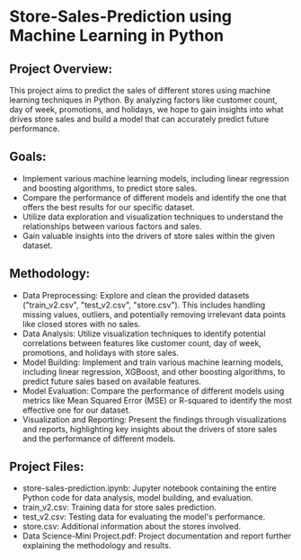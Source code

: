 # Store-Sales-Prediction using Machine Learning in Python

## Project Overview: 
This project aims to predict the sales of different stores using machine learning techniques in Python. By analyzing factors like customer count, day of week, promotions, and holidays, we hope to gain insights into what drives store sales and build a model that can accurately predict future performance.

## Goals:
* Implement various machine learning models, including linear regression and boosting algorithms, to predict store sales.
* Compare the performance of different models and identify the one that offers the best results for our specific dataset.
* Utilize data exploration and visualization techniques to understand the relationships between various factors and sales.
* Gain valuable insights into the drivers of store sales within the given dataset.

## Methodology:
* Data Preprocessing: Explore and clean the provided datasets ("train_v2.csv", "test_v2.csv", "store.csv"). This includes handling missing values, outliers, and potentially removing irrelevant data points like closed stores with no sales.
* Data Analysis: Utilize visualization techniques to identify potential correlations between features like customer count, day of week, promotions, and holidays with store sales.
* Model Building: Implement and train various machine learning models, including linear regression, XGBoost, and other boosting algorithms, to predict future sales based on available features.
* Model Evaluation: Compare the performance of different models using metrics like Mean Squared Error (MSE) or R-squared to identify the most effective one for our dataset.
* Visualization and Reporting: Present the findings through visualizations and reports, highlighting key insights about the drivers of store sales and the performance of different models.

## Project Files:
* store-sales-prediction.ipynb: Jupyter notebook containing the entire Python code for data analysis, model building, and evaluation.
* train_v2.csv: Training data for store sales prediction.
* test_v2.csv: Testing data for evaluating the model's performance.
* store.csv: Additional information about the stores involved.
* Data Science-Mini Project.pdf: Project documentation and report further explaining the methodology and results.
  
  
